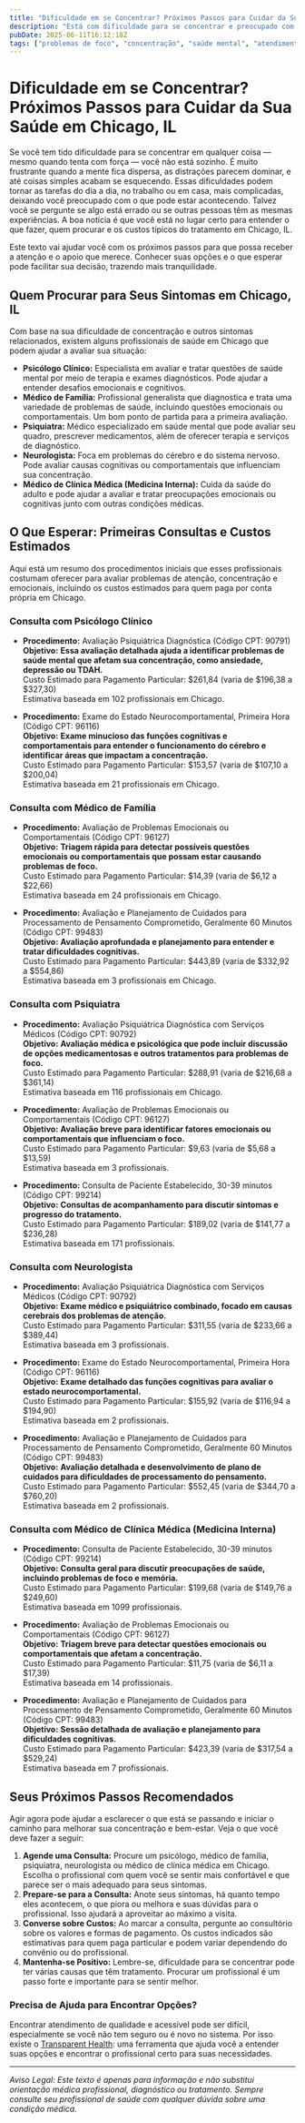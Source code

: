 ```yaml
---
title: "Dificuldade em se Concentrar? Próximos Passos para Cuidar da Sua Saúde em Chicago, IL"
description: "Está com dificuldade para se concentrar e preocupado com sua atenção? Saiba quem procurar e quais custos esperar para o atendimento em Chicago, IL."
pubDate: 2025-06-11T16:12:18Z
tags: ["problemas de foco", "concentração", "saúde mental", "atendimento em Chicago", "psicologia", "psiquiatria"]
---
```


# Dificuldade em se Concentrar? Próximos Passos para Cuidar da Sua Saúde em Chicago, IL

Se você tem tido dificuldade para se concentrar em qualquer coisa — mesmo quando tenta com força — você não está sozinho. É muito frustrante quando a mente fica dispersa, as distrações parecem dominar, e até coisas simples acabam se esquecendo. Essas dificuldades podem tornar as tarefas do dia a dia, no trabalho ou em casa, mais complicadas, deixando você preocupado com o que pode estar acontecendo. Talvez você se pergunte se algo está errado ou se outras pessoas têm as mesmas experiências. A boa notícia é que você está no lugar certo para entender o que fazer, quem procurar e os custos típicos do tratamento em Chicago, IL.

Este texto vai ajudar você com os próximos passos para que possa receber a atenção e o apoio que merece. Conhecer suas opções e o que esperar pode facilitar sua decisão, trazendo mais tranquilidade.

## Quem Procurar para Seus Sintomas em Chicago, IL

Com base na sua dificuldade de concentração e outros sintomas relacionados, existem alguns profissionais de saúde em Chicago que podem ajudar a avaliar sua situação:

- **Psicólogo Clínico:** Especialista em avaliar e tratar questões de saúde mental por meio de terapia e exames diagnósticos. Pode ajudar a entender desafios emocionais e cognitivos.
- **Médico de Família:** Profissional generalista que diagnostica e trata uma variedade de problemas de saúde, incluindo questões emocionais ou comportamentais. Um bom ponto de partida para a primeira avaliação.
- **Psiquiatra:** Médico especializado em saúde mental que pode avaliar seu quadro, prescrever medicamentos, além de oferecer terapia e serviços de diagnóstico.
- **Neurologista:** Foca em problemas do cérebro e do sistema nervoso. Pode avaliar causas cognitivas ou comportamentais que influenciam sua concentração.
- **Médico de Clínica Médica (Medicina Interna):** Cuida da saúde do adulto e pode ajudar a avaliar e tratar preocupações emocionais ou cognitivas junto com outras condições médicas.

## O Que Esperar: Primeiras Consultas e Custos Estimados

Aqui está um resumo dos procedimentos iniciais que esses profissionais costumam oferecer para avaliar problemas de atenção, concentração e emocionais, incluindo os custos estimados para quem paga por conta própria em Chicago.

### Consulta com Psicólogo Clínico

- **Procedimento:** Avaliação Psiquiátrica Diagnóstica (Código CPT: 90791)  
  **Objetivo:** **Essa avaliação detalhada ajuda a identificar problemas de saúde mental que afetam sua concentração, como ansiedade, depressão ou TDAH.**  
  Custo Estimado para Pagamento Particular: $261,84 (varia de $196,38 a $327,30)  
  Estimativa baseada em 102 profissionais em Chicago.

- **Procedimento:** Exame do Estado Neurocomportamental, Primeira Hora (Código CPT: 96116)  
  **Objetivo:** **Exame minucioso das funções cognitivas e comportamentais para entender o funcionamento do cérebro e identificar áreas que impactam a concentração.**  
  Custo Estimado para Pagamento Particular: $153,57 (varia de $107,10 a $200,04)  
  Estimativa baseada em 21 profissionais em Chicago.

### Consulta com Médico de Família

- **Procedimento:** Avaliação de Problemas Emocionais ou Comportamentais (Código CPT: 96127)  
  **Objetivo:** **Triagem rápida para detectar possíveis questões emocionais ou comportamentais que possam estar causando problemas de foco.**  
  Custo Estimado para Pagamento Particular: $14,39 (varia de $6,12 a $22,66)  
  Estimativa baseada em 24 profissionais em Chicago.

- **Procedimento:** Avaliação e Planejamento de Cuidados para Processamento de Pensamento Comprometido, Geralmente 60 Minutos (Código CPT: 99483)  
  **Objetivo:** **Avaliação aprofundada e planejamento para entender e tratar dificuldades cognitivas.**  
  Custo Estimado para Pagamento Particular: $443,89 (varia de $332,92 a $554,86)  
  Estimativa baseada em 3 profissionais em Chicago.

### Consulta com Psiquiatra

- **Procedimento:** Avaliação Psiquiátrica Diagnóstica com Serviços Médicos (Código CPT: 90792)  
  **Objetivo:** **Avaliação médica e psicológica que pode incluir discussão de opções medicamentosas e outros tratamentos para problemas de foco.**  
  Custo Estimado para Pagamento Particular: $288,91 (varia de $216,68 a $361,14)  
  Estimativa baseada em 116 profissionais em Chicago.

- **Procedimento:** Avaliação de Problemas Emocionais ou Comportamentais (Código CPT: 96127)  
  **Objetivo:** **Avaliação breve para identificar fatores emocionais ou comportamentais que influenciam o foco.**  
  Custo Estimado para Pagamento Particular: $9,63 (varia de $5,68 a $13,59)  
  Estimativa baseada em 3 profissionais.

- **Procedimento:** Consulta de Paciente Estabelecido, 30-39 minutos (Código CPT: 99214)  
  **Objetivo:** **Consultas de acompanhamento para discutir sintomas e progresso do tratamento.**  
  Custo Estimado para Pagamento Particular: $189,02 (varia de $141,77 a $236,28)  
  Estimativa baseada em 171 profissionais.

### Consulta com Neurologista

- **Procedimento:** Avaliação Psiquiátrica Diagnóstica com Serviços Médicos (Código CPT: 90792)  
  **Objetivo:** **Exame médico e psiquiátrico combinado, focado em causas cerebrais dos problemas de atenção.**  
  Custo Estimado para Pagamento Particular: $311,55 (varia de $233,66 a $389,44)  
  Estimativa baseada em 3 profissionais.

- **Procedimento:** Exame do Estado Neurocomportamental, Primeira Hora (Código CPT: 96116)  
  **Objetivo:** **Exame detalhado das funções cognitivas para avaliar o estado neurocomportamental.**  
  Custo Estimado para Pagamento Particular: $155,92 (varia de $116,94 a $194,90)  
  Estimativa baseada em 2 profissionais.

- **Procedimento:** Avaliação e Planejamento de Cuidados para Processamento de Pensamento Comprometido, Geralmente 60 Minutos (Código CPT: 99483)  
  **Objetivo:** **Avaliação detalhada e desenvolvimento de plano de cuidados para dificuldades de processamento do pensamento.**  
  Custo Estimado para Pagamento Particular: $552,45 (varia de $344,70 a $760,20)  
  Estimativa baseada em 2 profissionais.

### Consulta com Médico de Clínica Médica (Medicina Interna)

- **Procedimento:** Consulta de Paciente Estabelecido, 30-39 minutos (Código CPT: 99214)  
  **Objetivo:** **Consulta geral para discutir preocupações de saúde, incluindo problemas de foco e memória.**  
  Custo Estimado para Pagamento Particular: $199,68 (varia de $149,76 a $249,60)  
  Estimativa baseada em 1099 profissionais.

- **Procedimento:** Avaliação de Problemas Emocionais ou Comportamentais (Código CPT: 96127)  
  **Objetivo:** **Triagem breve para detectar questões emocionais ou comportamentais que afetam a concentração.**  
  Custo Estimado para Pagamento Particular: $11,75 (varia de $6,11 a $17,39)  
  Estimativa baseada em 14 profissionais.

- **Procedimento:** Avaliação e Planejamento de Cuidados para Processamento de Pensamento Comprometido, Geralmente 60 Minutos (Código CPT: 99483)  
  **Objetivo:** **Sessão detalhada de avaliação e planejamento para dificuldades cognitivas.**  
  Custo Estimado para Pagamento Particular: $423,39 (varia de $317,54 a $529,24)  
  Estimativa baseada em 7 profissionais.

## Seus Próximos Passos Recomendados

Agir agora pode ajudar a esclarecer o que está se passando e iniciar o caminho para melhorar sua concentração e bem-estar. Veja o que você deve fazer a seguir:

1. **Agende uma Consulta:** Procure um psicólogo, médico de família, psiquiatra, neurologista ou médico de clínica médica em Chicago. Escolha o profissional com quem você se sentir mais confortável e que parece ser o mais adequado para seus sintomas.
2. **Prepare-se para a Consulta:** Anote seus sintomas, há quanto tempo eles acontecem, o que piora ou melhora e suas dúvidas para o profissional. Isso ajudará a aproveitar ao máximo a visita.
3. **Converse sobre Custos:** Ao marcar a consulta, pergunte ao consultório sobre os valores e formas de pagamento. Os custos indicados são estimativas para quem paga particular e podem variar dependendo do convênio ou do profissional.
4. **Mantenha-se Positivo:** Lembre-se, dificuldade para se concentrar pode ter várias causas que têm tratamento. Procurar um profissional é um passo forte e importante para se sentir melhor.

### Precisa de Ajuda para Encontrar Opções?

Encontrar atendimento de qualidade e acessível pode ser difícil, especialmente se você não tem seguro ou é novo no sistema. Por isso existe o [Transparent Health](https://transparenthealth.ai): uma ferramenta que ajuda você a entender suas opções e encontrar o profissional certo para suas necessidades.

---

*Aviso Legal: Este texto é apenas para informação e não substitui orientação médica profissional, diagnóstico ou tratamento. Sempre consulte seu profissional de saúde com qualquer dúvida sobre uma condição médica.*